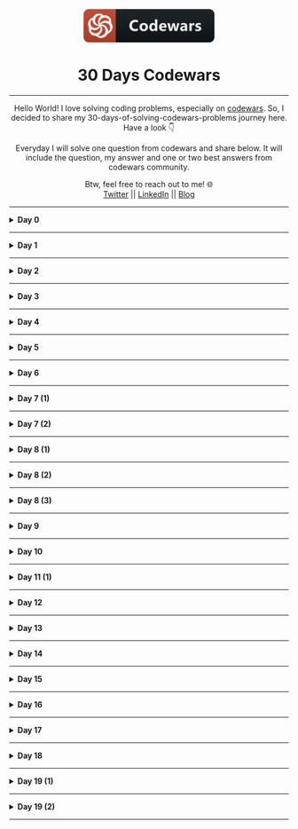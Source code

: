 <div align="center">
  <img height="60" src="./assets/codewars_button_icon.png">
  <h1>30 Days Codewars</h1>

---

<span>Hello World! I love solving coding problems, especially on <a href="https://www.codewars.com/">codewars</a>. So, I decided to share my 30-days-of-solving-codewars-problems journey here. Have a look 👇</span>

<span>Everyday I will solve one question from codewars and share below. It will include the question, my answer and one or two best answers from codewars community.</span>

Btw, feel free to reach out to me! 🌐 <br />
<a href="https://twitter.com/Bobokhon7">Twitter</a> || <a href="https://www.linkedin.com/in/bobokhon/">LinkedIn</a> || <a href="https://dev.to/bobokhon7">Blog</a>

</div>

---

<details><summary><b>Day 0</b></summary>

#### Get the Middle Character?

> 7 kyu

###### Description:

> You are going to be given a word. Your job is to return the middle character of the word. If the word's length is odd, return the middle character. If the word's length is even, return the middle 2 characters.

```javascript
function getMiddle(s) {
  //Code goes here!
}
```

<details><summary><b>My Answer</b></summary>

```javascript
function getMiddle(s) {
  return s.slice((s.length - 1) / 2, s.length / 2 + 1);
}
```

</details>

<details><summary><b>Best Answer</b></summary>

```javascript
function getMiddle(s) {
  return s.slice((s.length - 1) / 2, s.length / 2 + 1);
}
```

</details>

</details>

---

<details><summary><b>Day 1</b></summary>

#### Categorize New Member

> 7 kyu

###### Description:

> The Western Suburbs Croquet Club has two categories of membership, Senior and Open. They would like your help with an application form that will tell prospective members which category they will be placed. To be a senior, a member must be at least 55 years old and have a handicap greater than 7. In this croquet club, handicaps range from -2 to +26; the better the player the lower the handicap.
> INPUT: Input will consist of a list of pairs. Each pair contains information for a single potential member. Information consists of an integer for the person's age and an integer for the person's handicap.
> OUTPUT: Output will consist of a list of string values (in Haskell: Open or Senior) stating whether the respective member is to be placed in the senior or open category.
> Example
> input = [[18, 20], [45, 2], [61, 12], [37, 6], [21, 21], [78, 9]]
> output = ["Open", "Open", "Senior", "Open", "Open", "Senior"]

```javascript
function openOrSenior(data) {
  // ...
}
```

<details><summary><b>My Answer</b></summary>

```javascript
function openOrSenior(data) {
  let newArray = [];
  for (var i = 0; i < data.length; i++) {
    if (data[i][0] >= 55 && data[i][1] > 7) {
      newArray.push("Senior");
    } else {
      newArray.push("Open");
    }
  }
  return newArray;
}
```

</details>

<details><summary><b>Best Answer</b></summary>

```javascript
function openOrSenior(data) {
  return data.map(([age, handicap]) => (age > 54 && handicap > 7 ? "Senior" : "Open"));
}
```

</details>

</details>

---

<details><summary><b>Day 2</b></summary>

#### Reversed sequence

> 8 kyu

###### Description:

> Build a function that returns an array of integers from n to 1 where n>0.
> Example : n=5 --> [5,4,3,2,1]

```javascript
const reverseSeq = (n) => {
  return [];
};
```

<details><summary><b>My Answer</b></summary>

```javascript
const reverseSeq = (n) => {
  let newVal = [];
  for (let i = 1; i <= n; i++) {
    newVal.push(i);
  }
  return newVal.reverse();
};
```

</details>

<details><summary><b>Best Answer</b></summary>

```javascript
const reverseSeq = (n) => {
  const newArray = [];
  for (let i = n; i > 0; i--) {
    newArray.push(i);
  }
  return newArray;
};
```

</details>

</details>

---

<details><summary><b>Day 3</b></summary>

#### Century From Year

> 8 kyu

###### Description:

> Introduction
> The first century spans from the year 1 up to and including the year 100, the second century - from the year 101 >up to and including the year 200, etc.
> Task
> Given a year, return the century it is in.
> Examples
> 1705 --> 18
> 1900 --> 19
> 1601 --> 17
> 2000 --> 20

```javascript
function century(year) {
  // Finish this :)
  return;
}
```

<details><summary><b>My Answer</b></summary>

```javascript
function century(year) {
  let century = 0;
  for (let i = 0; i < year; i++) {
    if (i % 100 == 0) {
      century++;
    }
  }
  return century;
}
```

</details>

<details><summary><b>Best Answer</b></summary>

```javascript
function century(year) {
  return Math.ceil(year / 100);
}
```

</details>

</details>

---

<details><summary><b>Day 4</b></summary>

#### Grasshopper - Summation

> 8 kyu

###### Description:

> Introduction
> Write a program that finds the summation of every number from 1 to num. The number will always be a positive integer greater than 0.
> Examples
> summation(8) -> 36
> 1 + 2 + 3 + 4 + 5 + 6 + 7 + 8

```javascript
var summation = function (num) {
  ///
};
```

<details><summary><b>My Answer</b></summary>

```javascript
var summation = function (num) {
  let total = 0;
  for (let i = 1; i <= num; i++) {
    total += i;
  }
  return total;
};
```

</details>

<details><summary><b>Best Answer</b></summary>

```javascript
var summation = function (num) {
  return (num * (num + 1)) / 2;
};
```

</details>

</details>

---

<details><summary><b>Day 5</b></summary>

> 7 kyu

#### Descending Order

###### Description:

> Introduction
> Your task is to make a function that can take any non-negative integer as an argument and return it with its digits in descending order. Essentially, rearrange the digits to create the highest possible number.
> Examples
> Input: 42145 Output: 54421
> Input: 123456789 Output: 987654321

```javascript
function descendingOrder(n) {
  ///
}
```

<details><summary><b>My Answer</b></summary>

```javascript
function descendingOrder(n) {
  let reverseNum = n.toString().split("").sort().reverse();
  return Number(reverseNum.join(""));
}
```

</details>

<details><summary><b>Best Answer 1</b></summary>

```javascript
function descendingOrder(n) {
  return parseInt(String(n).split("").sort().reverse().join(""));
}
```

<details><summary><b>Best Answer 2</b></summary>

```javascript
function descendingOrder(n) {
  return parseInt(
    n
      .toString()
      .split("")
      .sort(function (a, b) {
        return b - a;
      })
      .join("")
  );
}
```

</details>

</details>
</details>

---

<details><summary><b>Day 6</b></summary>

#### Basic Mathematical Operations

> 8 kyu

###### Description:

> Introduction
> Your task is to create a function that does four basic mathematical operations.
> The function should take three arguments - operation(string/char), value1(number), value2(number).
> The function should return result of numbers after applying the chosen operation.
> Examples
> ('+', 4, 7) --> 11
> ('-', 15, 18) --> -3
> ('\', 5, 5) --> 25
> ('/', 49, 7) --> 7

```javascript
function basicOp(operation, value1, value2) {
  // Code
}
```

<details><summary><b>My Answer</b></summary>

```javascript
function basicOp(operation, value1, value2) {
  // Code
  if (operation === "+") {
    return value1 + value2;
  } else if (operation === "-") {
    return value1 - value2;
  } else if (operation === "*") {
    return value1 * value2;
  } else if (operation === "/") {
    return value1 / value2;
  }
}
```

</details>

<details><summary><b>Best Answer</b></summary>

```javascript
function basicOp(operation, value1, value2) {
  switch (operation) {
    case "+":
      return value1 + value2;
    case "-":
      return value1 - value2;
    case "*":
      return value1 * value2;
    case "/":
      return value1 / value2;
    default:
      return 0;
  }
}
```

</details>

</details>

---

<details><summary><b>Day 7 (1)</b></summary>

#### Is he gonna survive?

> 8 kyu

###### Description:

> Introduction
> A hero is on his way to the castle to complete his mission. However, he's been told that the castle is surrounded with a couple of powerful dragons! each dragon takes 2 bullets to be defeated, our hero has no idea how many bullets he should carry.. Assuming he's gonna grab a specific given number of bullets and move forward to fight another specific given number of dragons, will he survive?

```javascript
function hero(bullets, dragons) {
  //Get Coding!
}
```

<details><summary><b>My Answer</b></summary>

```javascript
function hero(bullets, dragons) {
  return dragons * 2 > bullets ? false : true;
}
```

</details>

<details><summary><b>Best Answer</b></summary>

```javascript
function hero(bullets, dragons) {
  return bullets >= dragons * 2;
}
```

</details>

</details>

---

<details><summary><b>Day 7 (2)</b></summary>

#### Square Every Digit

> 7 kyu

###### Description:

> Introduction
> Welcome. In this kata, you are asked to square every digit of a number and concatenate them.

> For example, if we run 9119 through the function, 811181 will come out, because 92 is 81 and 12 is 1.

> Note: The function accepts an integer and returns an integer

```javascript
function squareDigits(num) {
  return 0;
}
```

<details><summary><b>My Answer</b></summary>

```javascript
function squareDigits(num) {
  let numArr = num
    .toString()
    .split("")
    .map((a) => a * a)
    .join("");
  return Number(numArr);
}
```

</details>

<details><summary><b>Best Answer</b></summary>

```javascript
function squareDigits(num) {
  let numArr = num
    .toString()
    .split("")
    .map((a) => a * a)
    .join("");
  return Number(numArr);
}
```

</details>

</details>

---

<details><summary><b>Day 8 (1)</b></summary>

#### Square Every Digit

> 8 kyu

###### Description:

> Introduction
> Write a function which calculates the average of the numbers in a given list.

> Note: Empty arrays should return 0.

```javascript
function find_average(array) {
  // your code here
  return 0;
}
```

<details><summary><b>My Answer</b></summary>

```javascript
function find_average(array) {
  let average = 0;

  for (let i = 0; i < array.length; i++) {
    average += array[i];
  }
  if (array.length === 0) {
    return average;
  } else {
    return average / array.length;
  }
}
```

</details>

<details><summary><b>Best Answer</b></summary>

```javascript
function find_average(arr) {
  return arr.length > 0 ? arr.reduce((a, b) => a + b) / arr.length : 0;
}
```

</details>

</details>

---

<details><summary><b>Day 8 (2)</b></summary>

####Beginner - Reduce but Grow

> 8 kyu

###### Description:

> Introduction
> Given a non-empty array of integers, return the result of multiplying the values together in order. Example:

```javascript
[1, 2, 3, 4] => 1 * 2 * 3 * 4 = 24
```

```javascript
function grow(x) {
  // your code here
}
```

<details><summary><b>My Answer</b></summary>

```javascript
function grow(x) {
  let total = 1;

  for (let i = 0; i < x.length; i++) {
    total *= x[i];
  }
  return total;
}
```

</details>

<details><summary><b>Best Answer</b></summary>

```javascript
const grow = (x) => x.reduce((a, b) => a * b);
```

</details>

</details>

---

<details><summary><b>Day 8 (3)</b></summary>

####Find the unique number

> 6 kyu

###### Description:

> Introduction
> There is an array with some numbers. All numbers are equal except for one. Try to find it!:

```javascript
findUniq([1, 1, 1, 2, 1, 1]) === 2;
findUniq([0, 0, 0.55, 0, 0]) === 0.55;
```

```javascript
function findUniq(arr) {
  // do magic
}
```

<details><summary><b>My Answer 😂</b></summary>

```javascript
function findUniq(arr) {
  arr.sort((a, b) => a - b);
  return arr[0] == arr[1] ? arr.pop() : arr[0];
}
```

</details>

<details><summary><b>Best Answer ✔</b></summary>

```javascript
function findUniq(arr) {
  arr.sort((a, b) => a - b);
  return arr[0] == arr[1] ? arr.pop() : arr[0];
}
```

</details>

</details>

---

<details><summary><b>Day 9</b></summary>

#### Odd or Even?

> 7 kyu

###### Description:

> Introduction
> Given a list of integers, determine whether the sum of its elements is odd or even.

> Give your answer as a string matching "odd" or "even".

> If the input array is empty consider it as: [0] (array with a zero).

```javascript
Input: [0];
Output: "even";

Input: [0, 1, 4];
Output: "odd";

Input: [0, -1, -5];
Output: "even";
```

```javascript
function oddOrEven(array) {
  //code here
}
```

<details><summary><b>My Answer </b></summary>

```javascript
function oddOrEven(array) {
  let sum = 0;

  for (let i = 0; i < array.length; i++) {
    sum += array[i];
  }

  return sum % 2 === 0 ? "even" : "odd";
}
```

</details>

<details><summary><b>Best Answer ✔</b></summary>

```javascript
function oddOrEven(arr) {
  return arr.reduce((a, b) => a + b, 0) % 2 ? "odd" : "even";
}
```

</details>

</details>

---

<details><summary><b>Day 10</b></summary>

#### Mexican Wave

> 7 kyu

###### Description:

> Introduction
> In this simple Kata your task is to create a function that turns a string into a Mexican Wave. You will be passed a string and you must return that string in an array where an uppercase letter is a person standing up.

> 1.  The input string will always be lower case but maybe empty.

> 2.  If the character in the string is whitespace then pass over it as if it was an empty seat

```javascript
wave("hello") => ["Hello", "hEllo", "heLlo", "helLo", "hellO"]
```

```javascript
function wave(str) {
  // Code here
}
```

<details><summary><b>My Answer </b></summary>

```javascript
function wave(str) {
  let newArr = [];
  for (let i = 0; i < str.length; i++) {
    let copy = str.split("");
    if (copy[i] !== " ") {
      copy[i] = copy[i].toUpperCase();
      newArr.push(copy.join(""));
    }
  }
  return newArr;
}
```

</details>

<details><summary><b>Best Answer ✔</b></summary>

```javascript
function wave(str) {
  let result = [];

  str.split("").forEach((char, index) => {
    if (/[a-z]/.test(char)) {
      result.push(str.slice(0, index) + char.toUpperCase() + str.slice(index + 1));
    }
  });

  return result;
}
```

</details>

</details>

---

<details><summary><b>Day 11 (1)</b></summary>

#### Beginner Series #3 Sum of Numbers

> 7 kyu

###### Description:

> Introduction
> Given two integers a and b, which can be positive or negative, find the sum of all the integers between and including them and return it. If the two numbers are equal return a or b

```javascript
(1, 0) --> 1 (1 + 0 = 1)
(1, 2) --> 3 (1 + 2 = 3)
(0, 1) --> 1 (0 + 1 = 1)
(1, 1) --> 1 (1 since both are same)
(-1, 0) --> -1 (-1 + 0 = -1)
(-1, 2) --> 2 (-1 + 0 + 1 + 2 = 2)
```

```javascript
function getSum(a, b) {
  // Code here
}
```

<details><summary><b>My Answer </b></summary>

```javascript
function wave(str) {
  let newArr = [];
  for (let i = 0; i < str.length; i++) {
    let copy = str.split("");
    if (copy[i] !== " ") {
      copy[i] = copy[i].toUpperCase();
      newArr.push(copy.join(""));
    }
  }
  return newArr;
}
```

</details>

<details><summary><b>Best Answer </b></summary>

```javascript
function GetSum(a, b) {
  if (a == b) return a;
  else if (a < b) return a + GetSum(a + 1, b);
  else return a + GetSum(a - 1, b);
}
```

</details>

</details>

---

<details><summary><b>Day 12</b></summary>

#### Who likes it?

> 6 kyu

###### Description:

> Introduction
> You probably know the "like" system from Facebook and other pages. People can "like" blog posts, pictures or other items. We want to create the text that should be displayed next to such an item.

> Implement the function which takes an array containing the names of people that like an item. It must return the display text as shown in the examples:

```javascript
[]                                -->  "no one likes this"
["Peter"]                         -->  "Peter likes this"
["Jacob", "Alex"]                 -->  "Jacob and Alex like this"
["Max", "John", "Mark"]           -->  "Max, John and Mark like this"
["Alex", "Jacob", "Mark", "Max"]  -->  "Alex, Jacob and 2 others like this"
```

```javascript
function likes(names) {
  // Code here
}
```

<details><summary><b>My Answer </b></summary>

```javascript
function likes(names) {
  let newStr = "";

  if (names.length === 0) {
    return "no one likes this";
  } else if (names.length === 1) {
    newStr = `${names[0]} likes this`;
  } else if (names.length === 2) {
    newStr = `${names[0]} and ${names[1]} like this`;
  } else if (names.length === 3) {
    newStr = `${names[0]}, ${names[1]} and ${names[2]} like this`;
  } else if (names.length >= 4) {
    newStr = `${names[0]}, ${names[1]} and ${names.length - 2} others like this`;
  }

  return newStr;
}
```

</details>

<details><summary><b>Best Answer </b></summary>

```javascript
function likes(names) {
  var templates = [
    "no one likes this",
    "{name} likes this",
    "{name} and {name} like this",
    "{name}, {name} and {name} like this",
    "{name}, {name} and {n} others like this",
  ];
  var idx = Math.min(names.length, 4);

  return templates[idx].replace(/{name}|{n}/g, function (val) {
    return val === "{name}" ? names.shift() : names.length;
  });
}
```

</details>

</details>

---

<details><summary><b>Day 13</b></summary>

#### Who likes it?

> 6 kyu

###### Description:

> Introduction
> Complete the solution so that it splits the string into pairs of two characters. If the string contains an odd number of characters then it should replace the missing second character of the final pair with an underscore ('\_').

```javascript
* 'abc' =>  ['ab', 'c_']
* 'abcdef' => ['ab', 'cd', 'ef']
```

```javascript
function solution(str) {}
```

<details><summary><b>My Answer🤔 </b></summary>

```javascript
function solution(str) {
  let arr = [];
  let newStr = "";
  if (str.length % 2 != 0) {
    str += "_";
  }
  for (let i = 0; i < str.length; i++) {
    newStr += str[i];
    if (newStr.length === 2) {
      arr.push(newStr);
      newStr = "";
    }
  }
  return arr;
}
```

</details>

<details><summary><b>Best Answer </b></summary>

```javascript
function solution(str) {
  let arr = [];
  let newStr = "";
  if (str.length % 2 != 0) {
    str += "_";
  }
  for (let i = 0; i < str.length; i++) {
    newStr += str[i];
    if (newStr.length === 2) {
      arr.push(newStr);
      newStr = "";
    }
  }
  return arr;
}
```

</details>

</details>

---

<details><summary><b>Day 14</b></summary>

#### Shortest Word

> 7 kyu

###### Description:

> Introduction
> Simple, given a string of words, return the length of the shortest word(s).

> String will never be empty and you do not need to account for different data types.

```javascript
function findShort(s) {}
```

<details><summary><b>My Answer</b></summary>

```javascript
function findShort(s) {
  let arr = s.split(" ");
  let newArr = [];
  for (let i = 0; i < arr.length; i++) {
    newArr.push(arr[i].length);
  }
  return newArr.sort((a, b) => a - b)[0];
}
```

</details>

<details><summary><b>Best Answer </b></summary>

```javascript
function findShort(s) {
  return Math.min.apply(
    null,
    s.split(" ").map((w) => w.length)
  );
}
```

</details>

</details>

---

<details><summary><b>Day 15</b></summary>

#### If you can't sleep, just count sheep!!

> 7 kyu

###### Description:

> Introduction
> Given a non-negative integer, 3 for example, return a string with a murmur: "1 sheep...2 sheep...3 sheep...". Input will always be valid, i.e. no negative integers.

```javascript
var countSheep = function (num) {
  //your code here
};
```

<details><summary><b>My Answer</b></summary>

```javascript
var countSheep = function (num) {
  let newArr = [];

  for (let i = 1; i <= num; i++) {
    newArr.push(i + " sheep...");
  }

  return newArr.join("");
};
```

</details>

<details><summary><b>Best Answer </b></summary>

```javascript
var countSheep = function (num) {
  let str = "";
  for (let i = 1; i <= num; i++) {
    str += `${i} sheep...`;
  }
  return str;
};
```

</details>

</details>

---

<details><summary><b>Day 16</b></summary>

#### Sum of two lowest positive integers

> 7 kyu

###### Description:

> Introduction
> Create a function that returns the sum of the two lowest positive numbers given an array of minimum 4 positive integers. No floats or non-positive integers will be passed.

```javascript
[10, 343445353, 3453445, 3453545353453] should return 3453455
```

```javascript
function sumTwoSmallestNumbers(numbers) {
  //code
}
```

<details><summary><b>My Answer</b></summary>

```javascript
function sumTwoSmallestNumbers(numbers) {
  let newArr = numbers.sort((a, b) => a - b);
  return newArr[0] + newArr[1];
}
```

</details>

<details><summary><b>Best Answer </b></summary>

```javascript
function sumTwoSmallestNumbers(numbers) {
  numbers = numbers.sort(function (a, b) {
    return a - b;
  });
  return numbers[0] + numbers[1];
}
```

</details>

</details>

---

<details><summary><b>Day 17</b></summary>

#### Number of People in the Bus

> 7 kyu

###### Description:

> Introduction
> There is a bus moving in the city, and it takes and drop some people in each bus stop.

> You are provided with a list (or array) of integer pairs. Elements of each pair represent number of people get into bus (The first item) and number of people get off the bus (The second item) in a bus stop.

> Your task is to return number of people who are still in the bus after the last bus station (after the last array). Even though it is the last bus stop, the bus is not empty and some people are still in the bus, and they are probably sleeping there :D

> Take a look on the test cases.

> Please keep in mind that the test cases ensure that the number of people in the bus is always >= 0. So the return integer can't be negative.

> The second value in the first integer array is 0, since the bus is empty in the first bus stop.

```javascript
var number = function (busStops) {
  // Good Luck!
};
```

<details><summary><b>My Answer</b></summary>

```javascript
var number = function (busStops) {
  let newArray = [];

  for (let i = 0; i < busStops.length; i++) {
    let calculate = busStops[i][0] - busStops[i][1];
    newArray.push(calculate);
  }
  return newArray.reduce((a, b) => a + b);
};
```

</details>

<details><summary><b>Best Answer </b></summary>

```javascript
var number = function (busStops) {
  return busStops.map((x) => x[0] - x[1]).reduce((x, y) => x + y);
};
```

</details>

</details>

---

<details><summary><b>Day 18</b></summary>

#### Find the divisors!

> 7 kyu

###### Description:

> Introduction
> Create a function named divisors/Divisors that takes an integer n > 1 and returns an array with all of the integer's divisors(except for 1 and the number itself), from smallest to largest. If the number is prime return the string '(integer) is prime' (null in C#) (use Either String a in Haskell and Result<Vec<u32>, String> in Rust).

```javascript
divisors(12); // should return [2,3,4,6]
divisors(25); // should return [5]
divisors(13); // should return "13 is prime"
```

```javascript
function divisors(integer) {
  //code here
}
```

<details><summary><b>My Answer</b></summary>

```javascript
function divisors(integer) {
  let newValue = [];

  for (let i = 2; i < integer; i++) {
    if (integer % i === 0) {
      newValue.push(i);
    }
  }

  return newValue.length === 0 ? `${integer} is prime` : newValue;
}
```

</details>

<details><summary><b>Best Answer </b></summary>

```javascript
function divisors(integer) {
  var res = [];
  for (var i = 2; i <= Math.floor(integer / 2); ++i) if (integer % i == 0) res.push(i);
  return res.length ? res : integer + " is prime";
}
```

</details>

</details>

---

<details><summary><b>Day 19 (1)</b></summary>

#### Does my number look big in this?

> 6 kyu

###### Description:

> Introduction
> A Narcissistic Number is a positive number which is the sum of its own digits, each raised to the power of the number of digits in a given base. In this Kata, we will restrict ourselves to decimal (base 10).

> For example, take 153 (3 digits), which is narcisstic:

```javascript
   1^3 + 5^3 + 3^3 = 1 + 125 + 27 = 153
```

> and 1652 (4 digits), which isn't:

```javascript
       1^4 + 6^4 + 5^4 + 2^4 = 1 + 1296 + 625 + 16 = 1938
```

> The Challenge:

> Your code must return true or false (not 'true' and 'false') depending upon whether the given number is a Narcissistic number in base 10. This may be True and False in your language, e.g. PHP.

> Error checking for text strings or other invalid inputs is not required, only valid positive non-zero integers will be passed into the function.

```javascript
function narcissistic(value) {
  // Code me to return true or false
}
```

<details><summary><b>My Answer</b></summary>

```javascript
function narcissistic(value) {
  let newValue = value.toString().split("").map(Number);
  let newArr = [];

  for (let i = 0; i < newValue.length; i++) {
    newArr.push(Math.pow(newValue[i], newValue.length));
  }

  let sumArr = newArr.reduce((a, b) => a + b);
  return sumArr === value ? true : false;
}
```

</details>

<details><summary><b>Best Answer </b></summary>

```javascript
function narcissistic(value) {
  return (
    ("" + value).split("").reduce(function (p, c) {
      return p + Math.pow(c, ("" + value).length);
    }, 0) == value
  );
}
```

</details>

</details>

---

<details><summary><b>Day 19 (2)</b></summary>

#### Abbreviate a Two Word Name

> 8 kyu

###### Description:

> Introduction
> Write a function to convert a name into initials. This kata strictly takes two words with one space in between them.

> The output should be two capital letters with a dot separating them.

> It should look like this:

> For example, take 153 (3 digits), which is narcisstic:

```javascript
  Sam Harris => S.H

patrick feeney => P.F
```

```javascript
function abbrevName(name) {
  // code away
}
```

<details><summary><b>My Answer</b></summary>

```javascript
function abbrevName(name) {
  let newVar = name.split(" ");
  if (newVar.length > 1) {
    return `${newVar[0][0].toUpperCase()}.${newVar[1][0].toUpperCase()}`;
  } else {
    return name.toUpperCase();
  }
}
```

</details>

<details><summary><b>Best Answer </b></summary>

```javascript
function abbrevName(name) {
  var nameArray = name.split(" ");
  return (nameArray[0][0] + "." + nameArray[1][0]).toUpperCase();
}
```

</details>

</details>

---
